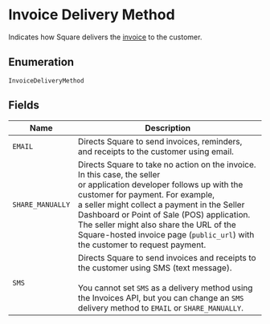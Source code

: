 
# Invoice Delivery Method

Indicates how Square delivers the [invoice](#type-Invoice) to the customer.

## Enumeration

`InvoiceDeliveryMethod`

## Fields

| Name | Description |
|  --- | --- |
| `EMAIL` | Directs Square to send invoices, reminders, and receipts to the customer using email. |
| `SHARE_MANUALLY` | Directs Square to take no action on the invoice. In this case, the seller<br>or application developer follows up with the customer for payment. For example,<br>a seller might collect a payment in the Seller Dashboard or Point of Sale (POS) application.<br>The seller might also share the URL of the Square-hosted invoice page (`public_url`) with the customer to request payment. |
| `SMS` | Directs Square to send invoices and receipts to the customer using SMS (text message).<br><br>You cannot set `SMS` as a delivery method using the Invoices API, but you can change an `SMS` delivery method to `EMAIL` or `SHARE_MANUALLY`. |

